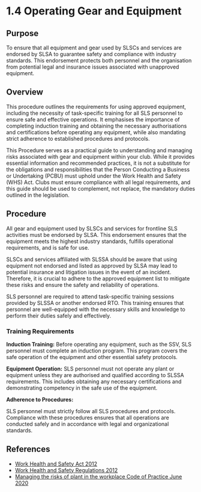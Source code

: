 # 1.4 Operating Gear and Equipment

## Purpose

To ensure that all equipment and gear used by SLSCs and services are endorsed by SLSA to guarantee safety and compliance with industry standards. This endorsement protects both personnel and the organisation from potential legal and insurance issues associated with unapproved equipment.

## Overview

This procedure outlines the requirements for using approved equipment, including the necessity of task-specific training for all SLS personnel to ensure safe and effective operations. It emphasises the importance of completing induction training and obtaining the necessary authorisations and certifications before operating any equipment, while also mandating strict adherence to established procedures and protocols.

This Procedure serves as a practical guide to understanding and managing risks associated with gear and equipment within your club. While it provides essential information and recommended practices, it is not a substitute for the obligations and responsibilities that the Person Conducting a Business or Undertaking (PCBU) must uphold under the Work Health and Safety (WHS) Act. Clubs must ensure compliance with all legal requirements, and this guide should be used to complement, not replace, the mandatory duties outlined in the legislation.

## Procedure

All gear and equipment used by SLSCs and services for frontline SLS activities must be endorsed by SLSA. This endorsement ensures that the equipment meets the highest industry standards, fulfills operational requirements, and is safe for use.

SLSCs and services affiliated with SLSSA should be aware that using equipment not endorsed and listed as approved by SLSA may lead to potential insurance and litigation issues in the event of an incident. Therefore, it is crucial to adhere to the approved equipment list to mitigate these risks and ensure the safety and reliability of operations.

SLS personnel are required to attend task-specific training sessions provided by SLSSA or another endorsed RTO. This training ensures that personnel are well-equipped with the necessary skills and knowledge to perform their duties safely and effectively.

### Training Requirements

**Induction Training:** Before operating any equipment, such as the SSV, SLS personnel must complete an induction program. This program covers the safe operation of the equipment and other essential safety protocols.

**Equipment Operation:** SLS personnel must not operate any plant or equipment unless they are authorised and qualified according to SLSSA requirements. This includes obtaining any necessary certifications and demonstrating competency in the safe use of the equipment.

**Adherence to Procedures:**

SLS personnel must strictly follow all SLS procedures and protocols. Compliance with these procedures ensures that all operations are conducted safely and in accordance with legal and organizational standards.

## References

- [Work Health and Safety Act 2012](https://www.legislation.sa.gov.au/LZ/C/A/WORK%20HEALTH%20AND%20SAFETY%20ACT%202012.aspx)
- [Work Health and Safety Regulations 2012](https://www.legislation.sa.gov.au/lz?path=%2Fc%2Fr%2Fwork%20health%20and%20safety%20regulations%202012)
- [Managing the risks of plant in the workplace Code of Practice June 2020](https://www.safework.sa.gov.au/__data/assets/pdf_file/0006/136275/Managing-risks-of-plant-in-the-workplace.pdf)